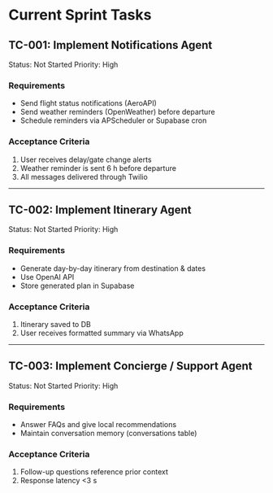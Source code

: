 # Current Sprint Tasks

## TC-001: Implement Notifications Agent
Status: Not Started
Priority: High

### Requirements
- Send flight status notifications (AeroAPI)
- Send weather reminders (OpenWeather) before departure
- Schedule reminders via APScheduler or Supabase cron

### Acceptance Criteria
1. User receives delay/gate change alerts
2. Weather reminder is sent 6 h before departure
3. All messages delivered through Twilio

---

## TC-002: Implement Itinerary Agent
Status: Not Started
Priority: High

### Requirements
- Generate day-by-day itinerary from destination & dates
- Use OpenAI API
- Store generated plan in Supabase

### Acceptance Criteria
1. Itinerary saved to DB
2. User receives formatted summary via WhatsApp

---

## TC-003: Implement Concierge / Support Agent
Status: Not Started
Priority: High

### Requirements
- Answer FAQs and give local recommendations
- Maintain conversation memory (conversations table)

### Acceptance Criteria
1. Follow-up questions reference prior context
2. Response latency <3 s
